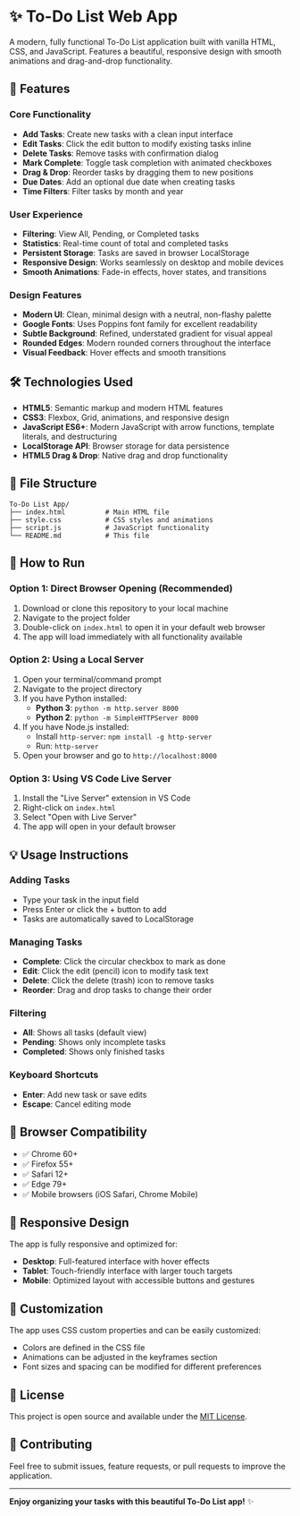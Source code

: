 # ✨ To-Do List Web App

A modern, fully functional To-Do List application built with vanilla HTML, CSS, and JavaScript. Features a beautiful, responsive design with smooth animations and drag-and-drop functionality.

## 🚀 Features

### Core Functionality
- **Add Tasks**: Create new tasks with a clean input interface
- **Edit Tasks**: Click the edit button to modify existing tasks inline
- **Delete Tasks**: Remove tasks with confirmation dialog
- **Mark Complete**: Toggle task completion with animated checkboxes
- **Drag & Drop**: Reorder tasks by dragging them to new positions
 - **Due Dates**: Add an optional due date when creating tasks
 - **Time Filters**: Filter tasks by month and year

### User Experience
- **Filtering**: View All, Pending, or Completed tasks
- **Statistics**: Real-time count of total and completed tasks
- **Persistent Storage**: Tasks are saved in browser LocalStorage
- **Responsive Design**: Works seamlessly on desktop and mobile devices
- **Smooth Animations**: Fade-in effects, hover states, and transitions

### Design Features
- **Modern UI**: Clean, minimal design with a neutral, non-flashy palette
- **Google Fonts**: Uses Poppins font family for excellent readability
- **Subtle Background**: Refined, understated gradient for visual appeal
- **Rounded Edges**: Modern rounded corners throughout the interface
- **Visual Feedback**: Hover effects and smooth transitions

## 🛠️ Technologies Used

- **HTML5**: Semantic markup and modern HTML features
- **CSS3**: Flexbox, Grid, animations, and responsive design
- **JavaScript ES6+**: Modern JavaScript with arrow functions, template literals, and destructuring
- **LocalStorage API**: Browser storage for data persistence
- **HTML5 Drag & Drop**: Native drag and drop functionality

## 📁 File Structure

```
To-Do List App/
├── index.html          # Main HTML file
├── style.css           # CSS styles and animations
├── script.js           # JavaScript functionality
└── README.md           # This file
```

## 🚀 How to Run

### Option 1: Direct Browser Opening (Recommended)
1. Download or clone this repository to your local machine
2. Navigate to the project folder
3. Double-click on `index.html` to open it in your default web browser
4. The app will load immediately with all functionality available

### Option 2: Using a Local Server
1. Open your terminal/command prompt
2. Navigate to the project directory
3. If you have Python installed:
   - **Python 3**: `python -m http.server 8000`
   - **Python 2**: `python -m SimpleHTTPServer 8000`
4. If you have Node.js installed:
   - Install `http-server`: `npm install -g http-server`
   - Run: `http-server`
5. Open your browser and go to `http://localhost:8000`

### Option 3: Using VS Code Live Server
1. Install the "Live Server" extension in VS Code
2. Right-click on `index.html`
3. Select "Open with Live Server"
4. The app will open in your default browser

## 💡 Usage Instructions

### Adding Tasks
- Type your task in the input field
- Press Enter or click the + button to add
- Tasks are automatically saved to LocalStorage

### Managing Tasks
- **Complete**: Click the circular checkbox to mark as done
- **Edit**: Click the edit (pencil) icon to modify task text
- **Delete**: Click the delete (trash) icon to remove tasks
- **Reorder**: Drag and drop tasks to change their order

### Filtering
- **All**: Shows all tasks (default view)
- **Pending**: Shows only incomplete tasks
- **Completed**: Shows only finished tasks

### Keyboard Shortcuts
- **Enter**: Add new task or save edits
- **Escape**: Cancel editing mode

## 🔧 Browser Compatibility

- ✅ Chrome 60+
- ✅ Firefox 55+
- ✅ Safari 12+
- ✅ Edge 79+
- ✅ Mobile browsers (iOS Safari, Chrome Mobile)

## 📱 Responsive Design

The app is fully responsive and optimized for:
- **Desktop**: Full-featured interface with hover effects
- **Tablet**: Touch-friendly interface with larger touch targets
- **Mobile**: Optimized layout with accessible buttons and gestures

## 🎨 Customization

The app uses CSS custom properties and can be easily customized:
- Colors are defined in the CSS file
- Animations can be adjusted in the keyframes section
- Font sizes and spacing can be modified for different preferences

## 📄 License

This project is open source and available under the [MIT License](LICENSE).

## 🤝 Contributing

Feel free to submit issues, feature requests, or pull requests to improve the application.

---

**Enjoy organizing your tasks with this beautiful To-Do List app!** ✨

